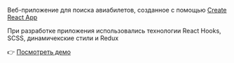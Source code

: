 Веб-приложение для поиска авиабилетов, созданное с помощью [Create React App](https://github.com/facebook/create-react-app)

При разработке приложения использовались технологии React Hooks, SCSS, динамичекские стили и Redux

👉 [Посмотреть демо](https://aviasales-react-kappa.vercel.app/)

